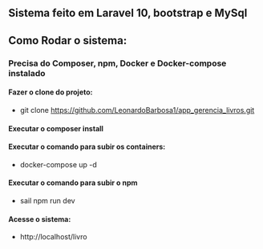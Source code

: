## Sistema feito em Laravel 10, bootstrap e MySql
## Como Rodar o sistema:

### Precisa do Composer, npm, Docker e Docker-compose instalado

#### Fazer o clone do projeto:
- git clone https://github.com/LeonardoBarbosa1/app_gerencia_livros.git

#### Executar o composer install

#### Executar o comando para subir os containers:
- docker-compose up -d

#### Executar o comando para subir o npm
- sail npm run dev

#### Acesse o sistema:
- http://localhost/livro
